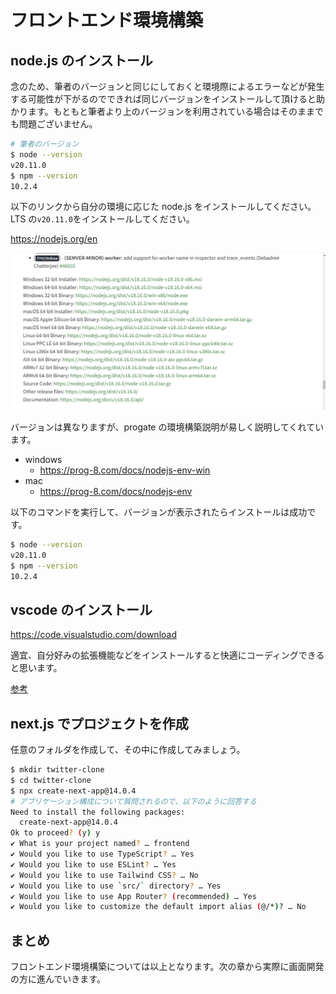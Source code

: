 # フロントエンド環境構築

## node.js のインストール

念のため、筆者のバージョンと同じにしておくと環境際によるエラーなどが発生する可能性が下がるのでできれば同じバージョンをインストールして頂けると助かります。もともと筆者より上のバージョンを利用されている場合はそのままでも問題ございません。

```bash
# 筆者のバージョン
$ node --version
v20.11.0
$ npm --version
10.2.4
```

以下のリンクから自分の環境に応じた node.js をインストールしてください。LTS の`v20.11.0`をインストールしてください。

https://nodejs.org/en

![node.js](/1章-frontend環境構築/test.png)

バージョンは異なりますが、progate の環境構築説明が易しく説明してくれています。

- windows
  - https://prog-8.com/docs/nodejs-env-win
- mac
  - https://prog-8.com/docs/nodejs-env

以下のコマンドを実行して、バージョンが表示されたらインストールは成功です。

```bash
$ node --version
v20.11.0
$ npm --version
10.2.4
```

## vscode のインストール

https://code.visualstudio.com/download

適宜、自分好みの拡張機能などをインストールすると快適にコーディングできると思います。

[参考](https://ugo.tokyo/react-vsc/)

## next.js でプロジェクトを作成

任意のフォルダを作成して、その中に作成してみましょう。

```bash
$ mkdir twitter-clone
$ cd twitter-clone
$ npx create-next-app@14.0.4
# アプリケーション構成について質問されるので、以下のように回答する
Need to install the following packages:
  create-next-app@14.0.4
Ok to proceed? (y) y
✔ What is your project named? … frontend
✔ Would you like to use TypeScript? … Yes
✔ Would you like to use ESLint? … Yes
✔ Would you like to use Tailwind CSS? … No
✔ Would you like to use `src/` directory? … Yes
✔ Would you like to use App Router? (recommended) … Yes
✔ Would you like to customize the default import alias (@/*)? … No
```

## まとめ

フロントエンド環境構築については以上となります。次の章から実際に画面開発の方に進んでいきます。
